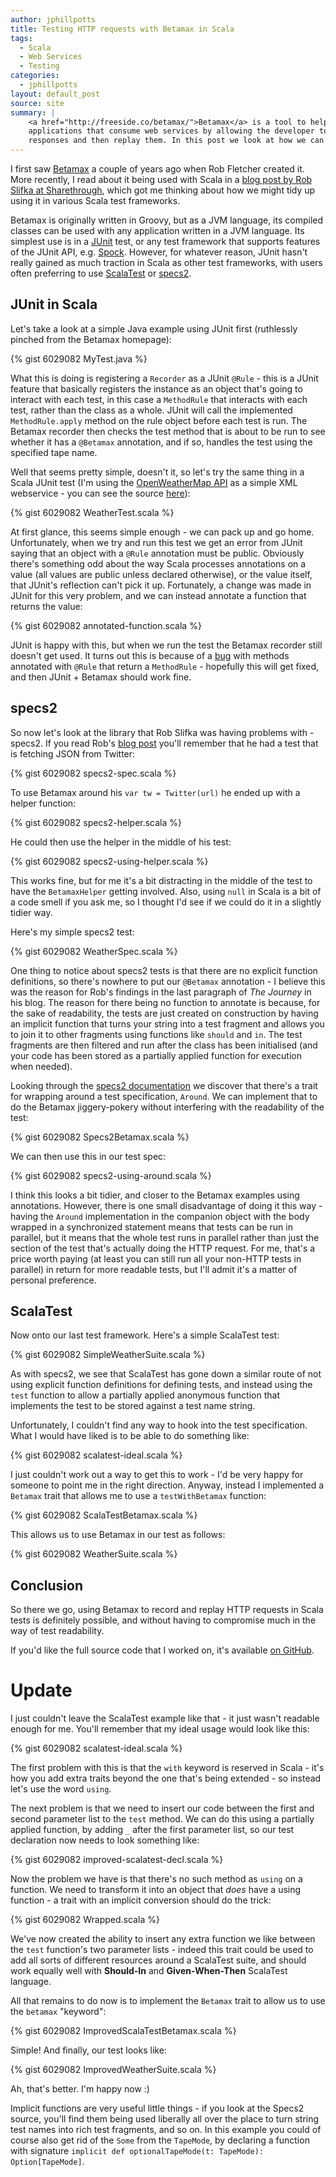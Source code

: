 ```yaml
---
author: jphillpotts
title: Testing HTTP requests with Betamax in Scala
tags:
  - Scala
  - Web Services
  - Testing
categories:
  - jphillpotts
layout: default_post
source: site
summary: |
    <a href="http://freeside.co/betamax/">Betamax</a> is a tool to help with testing 
    applications that consume web services by allowing the developer to record 
    responses and then replay them. In this post we look at how we can use it in Scala.
---
```


I first saw [Betamax](http://freeside.co/betamax/) a couple of years ago when Rob 
Fletcher created it. More recently, I read about it being used with Scala in a 
[blog post by Rob Slifka at Sharethrough](http://www.sharethrough.com/2013/07/integration-testing-http-requests-with-scala-and-betamax/),
which got me thinking about how we might tidy up using it in various Scala test 
frameworks.

Betamax is originally written in Groovy, but as a JVM language, its compiled classes 
can be used with any application written in a JVM language. Its simplest use is in a 
[JUnit](http://junit.org/) test, or any test framework that supports features of the 
JUnit API, e.g. [Spock](https://code.google.com/p/spock/). However, for whatever reason, 
JUnit hasn't really gained as much traction in Scala as other test frameworks, with users 
often preferring to use [ScalaTest](http://www.scalatest.org/) or 
[specs2](http://etorreborre.github.io/specs2/).

## JUnit in Scala

Let's take a look at a simple Java example using JUnit first (ruthlessly pinched from the
Betamax homepage):

{% gist 6029082 MyTest.java %}

What this is doing is registering a `Recorder` as a JUnit `@Rule` - this is a JUnit
feature that basically registers the instance as an object that's going to interact with
each test, in this case a `MethodRule` that interacts with each test, rather than the
class as a whole. JUnit will call the implemented `MethodRule.apply` method on the rule
object before each test is run. The Betamax recorder then checks the test method that is
about to be run to see whether it has a `@Betamax` annotation, and if so, handles the
test using the specified tape name.

Well that seems pretty simple, doesn't it, so let's try the same thing in a Scala JUnit
test (I'm using the [OpenWeatherMap API](http://openweathermap.org/API) as a simple XML
webservice - you can see the source 
[here](http://gist.github.com/6029082#file-WeatherClient-scala)):

{% gist 6029082 WeatherTest.scala %}

At first glance, this seems simple enough - we can pack up and go home. Unfortunately,
when we try and run this test we get an error from JUnit saying that an object with a 
`@Rule` annotation must be public. Obviously there's something odd about the way Scala
processes annotations on a value (all values are public unless declared otherwise), or
the value itself, that JUnit's reflection can't pick it up. Fortunately, a change was
made in JUnit for this very problem, and we can instead annotate a function that returns
the value:

{% gist 6029082 annotated-function.scala %}

JUnit is happy with this, but when we run the test the Betamax recorder still doesn't
get used. It turns out this is because of a 
[bug](https://github.com/junit-team/junit/issues/589) with methods annotated with `@Rule`
that return a `MethodRule` - hopefully this will get fixed, and then JUnit + Betamax
should work fine.

## specs2

So now let's look at the library that Rob Slifka was having problems with - specs2. If
you read Rob's [blog post](http://www.sharethrough.com/2013/07/integration-testing-http-requests-with-scala-and-betamax/)
you'll remember that he had a test that is fetching JSON from Twitter:

{% gist 6029082 specs2-spec.scala %}
	
To use Betamax around his `var tw = Twitter(url)` he ended up with a helper function:

{% gist 6029082 specs2-helper.scala %}

He could then use the helper in the middle of his test:

{% gist 6029082 specs2-using-helper.scala %}

This works fine, but for me it's a bit distracting in the middle of the test to have
the `BetamaxHelper` getting involved. Also, using `null` in Scala is a bit of a code
smell if you ask me, so I thought I'd see if we could do it in a slightly tidier way.

Here's my simple specs2 test:

{% gist 6029082 WeatherSpec.scala %}

One thing to notice about specs2 tests is that there are no explicit function 
definitions, so there's nowhere to put our `@Betamax` annotation - I believe this was
the reason for Rob's findings in the last paragraph of *The Journey* in his blog. The
reason for there being no function to annotate is because, for the sake of 
readability, the tests are just created on construction by having an implicit 
function that turns your string into a test fragment and allows you to join it to
other fragments using functions like `should` and `in`. The test fragments are then
filtered and run after the class has been initialised (and your code has been stored
as a partially applied function for execution when needed). 

Looking through the [specs2 documentation](http://etorreborre.github.io/specs2/guide/org.specs2.guide.Structure.html#Around)
we discover that there's a trait for wrapping around a test specification, `Around`.
We can implement that to do the Betamax jiggery-pokery without interfering with the
readability of the test:

{% gist 6029082 Specs2Betamax.scala %}

We can then use this in our test spec:

{% gist 6029082 specs2-using-around.scala %}

I think this looks a bit tidier, and closer to the Betamax examples using annotations.
However, there is one small disadvantage of doing it this way - having the `Around`
implementation in the companion object with the body wrapped in a synchronized
statement means that tests can be run in parallel, but it means that the whole test
runs in parallel rather than just the section of the test that's actually doing the
HTTP request. For me, that's a price worth paying (at least you can still run all your
non-HTTP tests in parallel) in return for more readable tests, but I'll admit it's a
matter of personal preference.

## ScalaTest

Now onto our last test framework. Here's a simple ScalaTest test:

{% gist 6029082 SimpleWeatherSuite.scala %}

As with specs2, we see that ScalaTest has gone down a similar route of not using
explicit function definitions for defining tests, and instead using the `test`
function to allow a partially applied anonymous function that implements the test
to be stored against a test name string.

Unfortunately, I couldn't find any way to hook into the test specification. What I
would have liked is to be able to do something like:

{% gist 6029082 scalatest-ideal.scala %}

I just couldn't work out a way to get this to work - I'd be very happy for someone
to point me in the right direction. Anyway, instead I implemented a `Betamax` trait 
that allows me to use a `testWithBetamax` function:

{% gist 6029082 ScalaTestBetamax.scala %}

This allows us to use Betamax in our test as follows:

{% gist 6029082 WeatherSuite.scala %}

## Conclusion

So there we go, using Betamax to record and replay HTTP requests in Scala tests is
definitely possible, and without having to compromise much in the way of test
readability.

If you'd like the full source code that I worked on, it's available 
[on GitHub](https://github.com/mrpotes/betamax-scala).

# Update

I just couldn't leave the ScalaTest example like that - it just wasn't readable
enough for me. You'll remember that my ideal usage would look like this:

{% gist 6029082 scalatest-ideal.scala %}

The first problem with this is that the `with` keyword is reserved in Scala - it's
how you add extra traits beyond the one that's being extended - so instead let's
use the word `using`.

The next problem is that we need to insert our code between the first and second
parameter list to the `test` method. We can do this using a partially applied
function, by adding `_` after the first parameter list, so our test declaration
now needs to look something like:

{% gist 6029082 improved-scalatest-decl.scala %}

Now the problem we have is that there's no such method as `using` on a function.
We need to transform it into an object that *does* have a using function - a trait
with an implicit conversion should do the trick:

{% gist 6029082 Wrapped.scala %}

We've now created the ability to insert any extra function we like between the
`test` function's two parameter lists - indeed this trait could be used to add all
sorts of different resources around a ScalaTest suite, and should work equally well
with **Should-In** and **Given-When-Then** ScalaTest language.

All that remains to do now is to implement the `Betamax` trait to allow us to use
the `betamax` "keyword":

{% gist 6029082 ImprovedScalaTestBetamax.scala %}

Simple! And finally, our test looks like:

{% gist 6029082 ImprovedWeatherSuite.scala %}

Ah, that's better. I'm happy now :)

Implicit functions are very useful little things - if you look at the Specs2 source,
you'll find them being used liberally all over the place to turn string test names
into rich test fragments, and so on. In this example you could of course also get
rid of the `Some` from the `TapeMode`, by declaring a function with signature 
`implicit def optionalTapeMode(t: TapeMode): Option[TapeMode]`.














